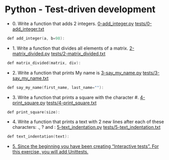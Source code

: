 # Python - Test-driven development

- 0\. Write a function that adds 2 integers. [0-add_integer.py](0-add_integer.py) [tests/0-add_integer.txt](tests/0-add_integer.txt)
```c
 def add_integer(a, b=98):
```

- 1\. Write a function that divides all elements of a matrix. [2-matrix_divided.py](2-matrix_divided.py) [tests/2-matrix_divided.txt](tests/2-matrix_divided.txt)
```c
 def matrix_divided(matrix, div):
```

- 2\. Write a function that prints My name is <first name> <last name> [3-say_my_name.py](3-say_my_name.py) [tests/3-say_my_name.txt](tests/3-say_my_name.txt)
```c
 def say_my_name(first_name, last_name=""):
```

- 3\. Write a function that prints a square with the character #. [4-print_square.py](4-print_square.py) [tests/4-print_square.txt](tests/4-print_square.txt)
```c
 def print_square(size):
```

- 4\. Write a function that prints a text with 2 new lines after each of these characters: ., ? and : [5-text_indentation.py](5-text_indentation.py) [tests/5-text_indentation.txt](tests/5-text_indentation.txt)
```c
 def text_indentation(text):
```

- [5. Since the beginning you have been creating “Interactive tests”. For this exercise, you will add Unittests.](tests/6-max_integer_test.py)